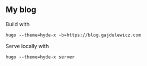 My blog
--------
Build with 
```
hugo --theme=hyde-x -b=https://blog.gajdulewicz.com
```

Serve locally with 
```
hugo --theme=hyde-x server
```